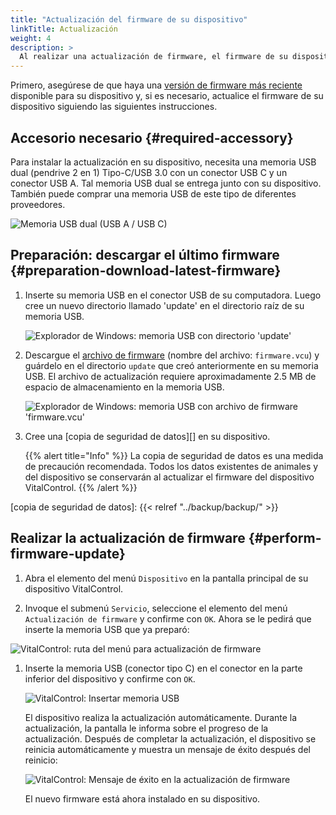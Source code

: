 ```yaml
---
title: "Actualización del firmware de su dispositivo"
linkTitle: Actualización
weight: 4
description: >
  Al realizar una actualización de firmware, el firmware de su dispositivo VitalControl puede actualizarse a las últimas versiones disponibles.
---
```

Primero, asegúrese de que haya una [versión de firmware más reciente](../versions/) disponible para su dispositivo y, si es necesario, actualice el firmware de su dispositivo siguiendo las siguientes instrucciones.

## Accesorio necesario {#required-accessory}

Para instalar la actualización en su dispositivo, necesita una memoria USB dual (pendrive 2 en 1) Tipo-C/USB 3.0 con un conector USB C y un conector USB A. Tal memoria USB dual se entrega junto con su dispositivo. También puede comprar una memoria USB de este tipo de diferentes proveedores.

![Memoria USB dual (USB A / USB C)](/images/firmware/update/usb-dual-stick.svg "Memoria USB dual")
 
## Preparación: descargar el último firmware {#preparation-download-latest-firmware}

1. Inserte su memoria USB en el conector USB de su computadora. Luego cree un nuevo directorio llamado 'update' en el directorio raíz de su memoria USB.

    ![Explorador de Windows: memoria USB con directorio 'update'](../images/create-folder-update.png "Memoria USB: directorio 'update'")

1. Descargue el [archivo de firmware](/download/firmware.vcu) (nombre del archivo: `firmware.vcu`) y guárdelo en el directorio `update` que creó anteriormente en su memoria USB. El archivo de actualización requiere aproximadamente 2.5 MB de espacio de almacenamiento en la memoria USB.

    ![Explorador de Windows: memoria USB con archivo de firmware 'firmware.vcu'](../images/save-firmware-file.png "Memoria USB con archivo de firmware")

1. Cree una [copia de seguridad de datos][] en su dispositivo.

    {{% alert title="Info" %}}
La copia de seguridad de datos es una medida de precaución recomendada. Todos los datos existentes de animales y del dispositivo se conservarán al actualizar el firmware del dispositivo VitalControl.
    {{% /alert %}}

[copia de seguridad de datos]: {{< relref "../backup/backup/" >}}

## Realizar la actualización de firmware {#perform-firmware-update}

1. Abra el elemento del menú `Dispositivo` en la pantalla principal de su dispositivo VitalControl.

1. Invoque el submenú `Servicio`, seleccione el elemento del menú `Actualización de firmware` y confirme con `OK`. Ahora se le pedirá que inserte la memoria USB que ya preparó:

![VitalControl: ruta del menú para actualización de firmware](../images/firmware-update.png "Actualización de firmware")

1. Inserte la memoria USB (conector tipo C) en el conector en la parte inferior del dispositivo y confirme con `OK`.

    ![VitalControl: Insertar memoria USB](/images/firmware/update/plug-in-dual-usb-stick.svg "Insertar memoria USB")

    El dispositivo realiza la actualización automáticamente. Durante la actualización, la pantalla le informa sobre el progreso de la actualización. Después de completar la actualización, el dispositivo se reinicia automáticamente y muestra un mensaje de éxito después del reinicio:

   ![VitalControl: Mensaje de éxito en la actualización de firmware](../images/update-success.png "Éxito en la actualización de firmware")

   El nuevo firmware está ahora instalado en su dispositivo.
